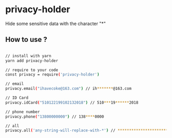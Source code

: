 # privacy-holder

Hide some sensitive data with the character "*"

## How to use ?

```bash

// install with yarn 
yarn add privacy-holder

// require to your code
const privacy = require('privacy-holder')

// email
privacy.email("ihavecoke@163.com") // ih*******@163.com

// ID Card
privacy.idCard("510122199102132018") // 510***19******2018

// phone number
privacy.phone("13800000000") // 138****0000

// all 
privacy.all('any-string-will-replace-with-*') // ******************************

```
